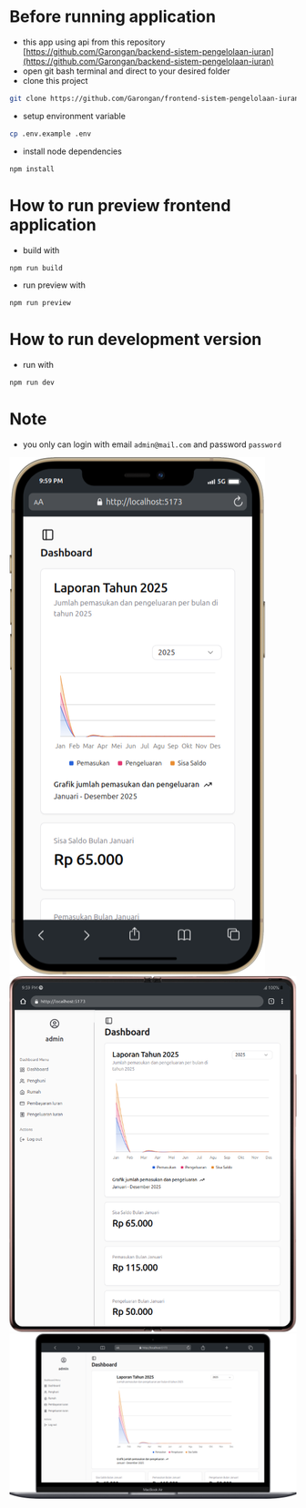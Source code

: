 # Before running application
- this app using api from this repository [https://github.com/Garongan/backend-sistem-pengelolaan-iuran](https://github.com/Garongan/backend-sistem-pengelolaan-iuran)
- open git bash terminal and direct to your desired folder
- clone this project
```bash
git clone https://github.com/Garongan/frontend-sistem-pengelolaan-iuran.git
```
- setup environment variable
```bash
cp .env.example .env
```
- install node dependencies
```bash
npm install
```

# How to run preview frontend application
- build with 
```bash
npm run build
```
- run preview with
```bash
npm run preview
```

# How to run development version
- run with
```bash
npm run dev
```

# Note
- you only can login with email `admin@mail.com` and password `password`

![mobile](<iPhone-12-PRO-MAX-localhost (1).png>)
![tablet](Galaxy-Fold2-localhost.png)
![desktop](Macbook-Air-localhost.png)